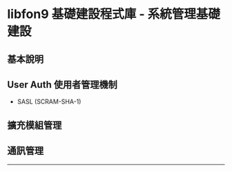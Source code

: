 ﻿libfon9 基礎建設程式庫 - 系統管理基礎建設
=========================================

## 基本說明

## User Auth 使用者管理機制
  * SASL (SCRAM-SHA-1)

## 擴充模組管理

## 通訊管理

---------------------------------------
